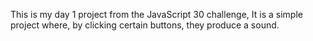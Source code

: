 This is my day 1 project from the JavaScript 30 challenge, It is a simple project where, by clicking certain buttons, they produce a sound.
